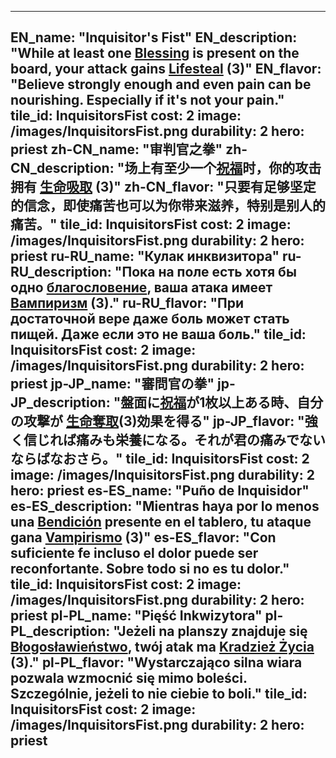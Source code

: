 ---

EN_name: "Inquisitor's Fist"
EN_description: "While at least one <u>Blessing</u> is present on the board, your attack gains  <u>Lifesteal</u> (3)"
EN_flavor: "Believe strongly enough and even pain can be nourishing. Especially if it's not your pain."
tile_id: InquisitorsFist
cost: 2
image: /images/InquisitorsFist.png
durability: 2
hero: priest
zh-CN_name: "审判官之拳"
zh-CN_description: "场上有至少一个<u>祝福</u>时，你的攻击拥有 <u>生命吸取</u> (3)"
zh-CN_flavor: "只要有足够坚定的信念，即使痛苦也可以为你带来滋养，特别是别人的痛苦。"
tile_id: InquisitorsFist
cost: 2
image: /images/InquisitorsFist.png
durability: 2
hero: priest
ru-RU_name: "Кулак инквизитора"
ru-RU_description: "Пока на поле есть хотя бы одно <u>благословение</u>, ваша атака имеет  <u>Вампиризм</u> (3)."
ru-RU_flavor: "При достаточной вере даже боль может стать пищей. Даже если это не ваша боль."
tile_id: InquisitorsFist
cost: 2
image: /images/InquisitorsFist.png
durability: 2
hero: priest
jp-JP_name: "審問官の拳"
jp-JP_description: "盤面に<u>祝福</u>が1枚以上ある時、自分の攻撃が <u>生命奪取</u>(3)効果を得る"
jp-JP_flavor: "強く信じれば痛みも栄養になる。それが君の痛みでないならばなおさら。"
tile_id: InquisitorsFist
cost: 2
image: /images/InquisitorsFist.png
durability: 2
hero: priest
es-ES_name: "Puño de Inquisidor"
es-ES_description: "Mientras haya por lo menos una <u>Bendición</u> presente en el tablero, tu ataque gana  <u>Vampirismo</u> (3)"
es-ES_flavor: "Con suficiente fe incluso el dolor puede ser reconfortante. Sobre todo si no es tu dolor."
tile_id: InquisitorsFist
cost: 2
image: /images/InquisitorsFist.png
durability: 2
hero: priest
pl-PL_name: "Pięść Inkwizytora"
pl-PL_description: "Jeżeli na planszy znajduje się <u>Błogosławieństwo</u>, twój atak ma  <u>Kradzież Życia</u> (3)."
pl-PL_flavor: "Wystarczająco silna wiara pozwala wzmocnić się mimo boleści. Szczególnie, jeżeli to nie ciebie to boli."
tile_id: InquisitorsFist
cost: 2
image: /images/InquisitorsFist.png
durability: 2
hero: priest
---